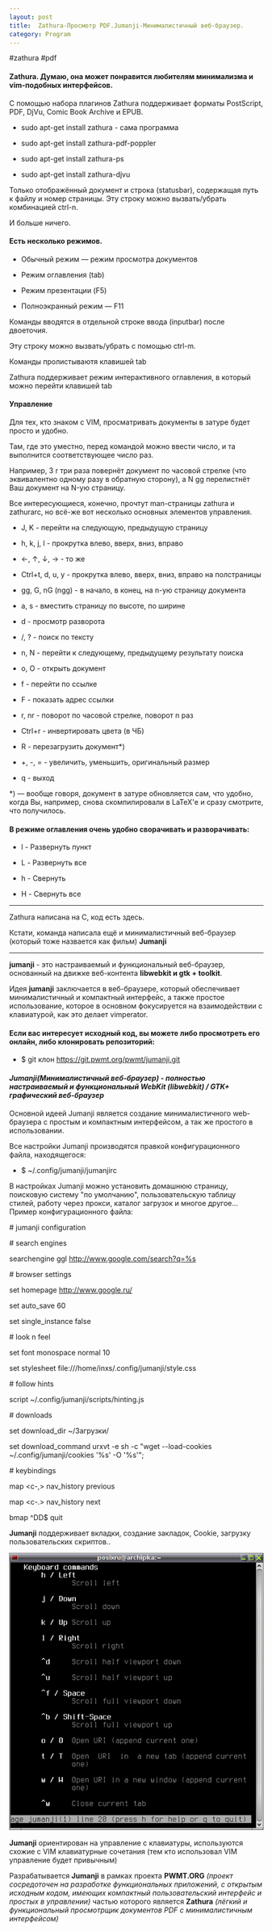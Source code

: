 ```yaml
---
layout: post
title:  Zathura-Просмотр PDF.Jumanji-Минималистичный веб-браузер.
category: Program
---
```


#zathura #pdf

#### Zathura. Думаю, она может понравится любителям минимализма и vim-подобных интерфейсов.

С помощью набора плагинов Zathura поддерживает форматы PostScript, PDF, DjVu, Comic Book Archive и EPUB.

- sudo apt-get install zathura - сама программа

- sudo apt-get install zathura-pdf-poppler

- sudo apt-get install zathura-ps

- sudo apt-get install zathura-djvu

Только отображённый документ и строка (statusbar), содержащая путь к файлу и номер страницы. Эту строку можно вызвать/убрать комбинацией сtrl-n.

И больше ничего.

#### Есть несколько режимов.

- Обычный режим — режим просмотра документов

- Режим оглавления (tab)

- Режим презентации (F5)

- Полноэкранный режим — F11

Команды вводятся в отдельной строке ввода (inputbar) после двоеточия. 

Эту строку можно вызвать/убрать с помощью сtrl-m. 

Команды пролистываютя клавишей tab

Zathura поддерживает режим интерактивного оглавления, в который можно перейти клавишей tab

#### Управление

Для тех, кто знаком с VIM, просматривать документы в затуре будет просто и удобно.

Там, где это уместно, перед командой можно ввести число, и та выполнится соответствующее число раз. 

Например, 3 r три раза повернёт документ по часовой стрелке (что эквивалентно одному разу в обратную сторону), а N gg перелистнёт Ваш документ на N-ую страницу.

Все интересующиеся, конечно, прочтут man-страницы zathura и zathurarc, но всё-же вот несколько основных элементов управления.

- J, K -	перейти на следующую, предыдущую страницу

- h, k, j, l -	прокрутка влево, вверх, вниз, вправо

- ←, ↑, ↓, →	- то же

- Ctrl+t, d, u, y	- прокрутка влево, вверх, вниз, вправо на полстраницы

- gg, G, nG (ngg)	- в начало, в конец, на n-ую страницу документа

- a, s -	вместить страницу по высоте, по ширине

- d	 - просмотр разворота

- /, ?	 - поиск по тексту

- n, N	- перейти к следующему, предыдущему результату поиска

- o, O	- открыть документ

- f	- перейти по ссылке

- F	- показать адрес ссылки

- r, nr	- поворот по часовой стрелке, поворот n раз

- Ctrl+r	- инвертировать цвета (в ЧБ)

- R	- перезагрузить документ*)

- +, -, =	- увеличить, уменьшить, оригинальный размер

- q	- выход

*) — вообще говоря, документ в затуре обновляется сам, что удобно, когда Вы, например, снова скомпилировали в LaTeX'е и сразу смотрите, что получилось.

####  В режиме оглавления очень удобно сворачивать и разворачивать:

- l	- Развернуть пункт

- L	- Развернуть все

- h	- Свернуть

- H	- Свернуть все

---

Zathura написана на C, код есть здесь. 

Кстати, команда написала ещё и минималистичный веб-браузер (который тоже назвается как фильм) **Jumanji**

---

**jumanji** - это настраиваемый и функциональный веб-браузер, основанный на движке веб-контента **libwebkit и gtk + toolkit**. 

Идея **jumanji** заключается в веб-браузере, который обеспечивает минималистичный и компактный интерфейс, а также простое использование, которое в основном фокусируется на взаимодействии с клавиатурой, как это делает vimperator.

#### Если вас интересует исходный код, вы можете либо просмотреть его онлайн, либо клонировать репозиторий:

 - $ git клон https://git.pwmt.org/pwmt/jumanji.git

 #### ***Jumanji(Минималистичный веб-браузер) - полностью настраиваемый и функциональный WebKit (libwebkit) / GTK+ графический веб-браузер***

 Основной идеей Jumanji является создание минималистичного web-браузера с простым и компактным интерфейсом, а так же простого в использовании.

 Все настройки Jumanji производятся правкой конфигурационного файла, находящегося:

- $ ~/.config/jumanji/jumanjirc

В настройках Jumanji можно установить домашнюю страницу, поисковую систему "по умолчанию", пользовательскую таблицу стилей, работу через прокси, каталог загрузок и многое другое... Пример конфигурационного файла:

\# jumanji configuration

\# search engines

searchengine ggl http://www.google.com/search?q=%s

\# browser settings

set homepage http://www.google.ru/

set auto_save 60

set single_instance false

\# look n feel

set font monospace normal 10

set stylesheet file:///home/inxs/.config/jumanji/style.css 

\# follow hints

script ~/.config/jumanji/scripts/hinting.js

\# downloads

set download_dir ~/Загрузки/

set download_command urxvt -e sh -c "wget --load-cookies ~/.config/jumanji/cookies '%s' -O '%s'";

\# keybindings

map <c-,> nav_history previous

map <c-.> nav_history next

bmap ^DD$ quit

**Jumanji** поддерживает вкладки, создание закладок, Cookie, загрузку пользовательских скриптов..

![Jumanji](/img/jumanji_007.png)

**Jumanji** ориентирован на управление с клавиатуры, используются схожие с VIM клавиатурные сочетания (тем кто использовал VIM управление будет привычным)

Разрабатывается **Jumanji** в рамках проекта **PWMT.ORG** *(проект сосредоточен на разработке функциональных приложений, с открытым исходным кодом, имеющих компактный пользовательский интерфейс и простых в управлении)* частью которого является **Zathura** *(лёгкий и функциональный просмотрщик документов PDF с минималистичным интерфейсом)*
